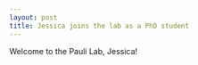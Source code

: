```yaml
---
layout: post
title: Jessica joins the lab as a PhD student 
---
```

Welcome to the Pauli Lab, Jessica! 
